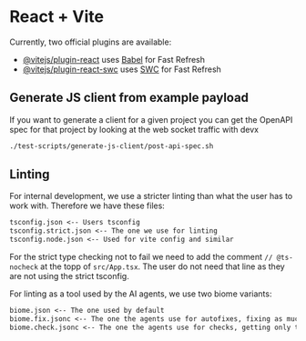 # React + Vite

Currently, two official plugins are available:

- [@vitejs/plugin-react](https://github.com/vitejs/vite-plugin-react/blob/main/packages/plugin-react/README.md) uses [Babel](https://babeljs.io/) for Fast Refresh
- [@vitejs/plugin-react-swc](https://github.com/vitejs/vite-plugin-react-swc) uses [SWC](https://swc.rs/) for Fast Refresh

## Generate JS client from example payload

If you want to generate a client for a given project you can get the OpenAPI spec for that project by looking at the web socket traffic with devx

```sh
./test-scripts/generate-js-client/post-api-spec.sh
```

## Linting

For internal development, we use a stricter linting than what the user has to work with. Therefore we have these files:

```txt
tsconfig.json <-- Users tsconfig
tsconfig.strict.json <-- The one we use for linting
tsconfig.node.json <-- Used for vite config and similar
```

For the strict type checking not to fail we need to add the comment `// @ts-nocheck` at the topp of `src/App.tsx`. The user do not need that line as they are not using the strict tsconfig.

For linting as a tool used by the AI agents, we use two biome variants:

```txt
biome.json <-- The one used by default
biome.fix.jsonc <-- The one the agents use for autofixes, fixing as much as possible
biome.check.jsonc <-- The one the agents use for checks, getting only the important rule violations
```
